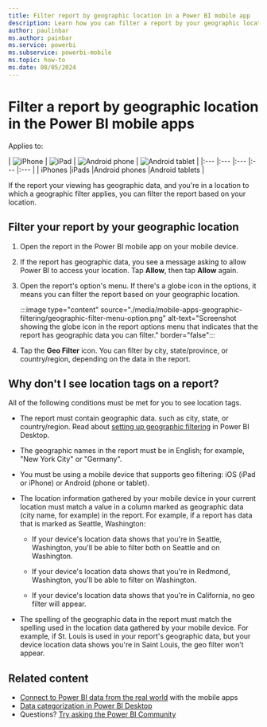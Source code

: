 ```yaml
---
title: Filter report by geographic location in a Power BI mobile app
description: Learn how you can filter a report by your geographic location in the Microsoft Power BI mobile apps, if the report owner set geographic tags.
author: paulinbar
ms.author: painbar
ms.service: powerbi
ms.subservice: powerbi-mobile
ms.topic: how-to
ms.date: 08/05/2024
---
```


# Filter a report by geographic location in the Power BI mobile apps
Applies to:

| ![iPhone](./media/mobile-apps-geographic-filtering/iphone-logo-50-px.png) | ![iPad](./media/mobile-apps-geographic-filtering/ipad-logo-50-px.png) | ![Android phone](./media/mobile-apps-geographic-filtering/android-phone-logo-50-px.png) | ![Android tablet](./media/mobile-apps-view-dashboard/android-tablet-logo-50-px.png) |
|:--- |:--- |:--- |:--- |:--- |
| iPhones |iPads |Android phones |Android tablets |

If the report your viewing has geographic data, and you're in a location to which a geographic filter applies, you can filter the report based on your location.

## Filter your report by your geographic location

1. Open the report in the Power BI mobile app on your mobile device.

1. If the report has geographic data, you see a message asking to allow Power BI to access your location. Tap **Allow**, then tap **Allow** again.

1. Open the report's option's menu. If there's a globe icon in the options, it means you can filter the report based on your geographic location.

    :::image type="content" source="./media/mobile-apps-geographic-filtering/geographic-filter-menu-option.png" alt-text="Screenshot showing the globe icon in the report options menu that indicates that the report has geographic data you can filter." border="false":::

1. Tap the **Geo Filter** icon. You can filter by city, state/province, or country/region, depending on the data in the report.

## Why don't I see location tags on a report?

All of the following conditions must be met for you to see location tags.

* The report must contain geographic data. such as city, state, or country/region. Read about [setting up geographic filtering](../../transform-model/desktop-mobile-geofiltering.md) in Power BI Desktop.

* The geographic names in the report must be in English; for example, "New York City" or "Germany".

* You must be using a mobile device that supports geo filtering: iOS (iPad or iPhone) or Android (phone or tablet).

* The location information gathered by your mobile device in your current location must match a value in a column marked as geographic data (city name, for example) in the report. For example, if a report has data that is marked as Seattle, Washington:

    * If your device's location data shows that you're in Seattle, Washington, you'll be able to filter both on Seattle and on Washington.

    * If your device's location data shows that you're in Redmond, Washington, you'll be able to filter on Washington.

    * If your device's location data shows that you're in California, no geo filter will appear.

* The spelling of the geographic data in the report must match the spelling used in the location data gathered by your mobile device. For example, if St. Louis is used in your report's geographic data, but your device location data shows you're in Saint Louis, the geo filter won't appear.

## Related content

* [Connect to Power BI data from the real world](mobile-apps-data-in-real-world-context.md) with the mobile apps
* [Data categorization in Power BI Desktop](../../transform-model/desktop-data-categorization.md) 
* Questions? [Try asking the Power BI Community](https://community.powerbi.com/)